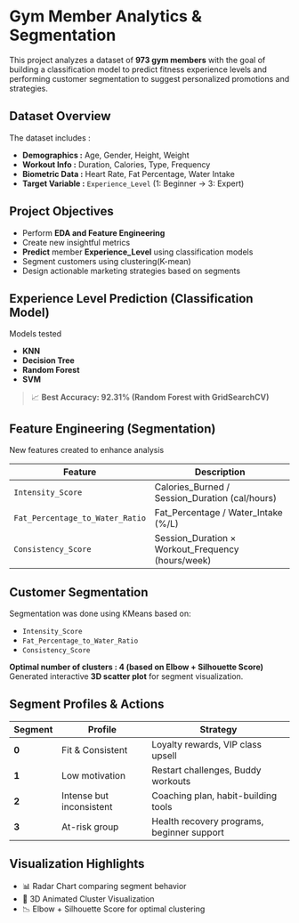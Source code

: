 
# Gym Member Analytics & Segmentation

This project analyzes a dataset of **973 gym members** with the goal of building a classification model to predict fitness experience levels and performing customer segmentation to suggest personalized promotions and strategies.

## Dataset Overview

The dataset includes :
- **Demographics :** Age, Gender, Height, Weight  
- **Workout Info :** Duration, Calories, Type, Frequency  
- **Biometric Data :** Heart Rate, Fat Percentage, Water Intake  
- **Target Variable :** `Experience_Level` (1: Beginner → 3: Expert)

## Project Objectives

- Perform **EDA and Feature Engineering**  
- Create new insightful metrics
- **Predict** member **Experience_Level** using classification models  
- Segment customers using clustering(K-mean)  
- Design actionable marketing strategies based on segments

## Experience Level Prediction (Classification Model)

Models tested
- **KNN**
- **Decision Tree**
- **Random Forest**
- **SVM**

> 📈 **Best Accuracy: 92.31% (Random Forest with GridSearchCV)**

## Feature Engineering (Segmentation)

New features created to enhance analysis

| Feature | Description |
|--------|-------------|
| `Intensity_Score` | Calories_Burned / Session_Duration (cal/hours) |
| `Fat_Percentage_to_Water_Ratio` | Fat_Percentage / Water_Intake (%/L) |
| `Consistency_Score` | Session_Duration × Workout_Frequency (hours/week) |


## Customer Segmentation

Segmentation was done using KMeans based on:
- `Intensity_Score`
- `Fat_Percentage_to_Water_Ratio`
- `Consistency_Score`

**Optimal number of clusters : 4 (based on Elbow + Silhouette Score)**  
Generated interactive **3D scatter plot** for segment visualization.


## Segment Profiles & Actions

| Segment | Profile | Strategy |
|---------|---------|----------|
| **0** | Fit & Consistent | Loyalty rewards, VIP class upsell |
| **1** | Low motivation | Restart challenges, Buddy workouts |
| **2** | Intense but inconsistent | Coaching plan, habit-building tools |
| **3** | At-risk group | Health recovery programs, beginner support |

## Visualization Highlights

- 📊 Radar Chart comparing segment behavior  
- 🎥 3D Animated Cluster Visualization  
- 📉 Elbow + Silhouette Score for optimal clustering
